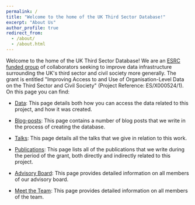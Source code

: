 ```yaml
---
permalink: /
title: "Welcome to the home of the UK Third Sector Database!"
excerpt: "About Us"
author_profile: true
redirect_from:
  - /about/
  - /about.html
---
```


Welcome to the home of the UK Third Sector Database! We are an [ESRC funded group](https://gtr.ukri.org/projects?ref=ES%2FX000524%2F1) of collaborators seeking to improve data infrastructure surrounding the UK's third sector and civil society more generally. The grant is entitled "Improving Access to and Use of Organisation-Level Data on the Third Sector and Civil Society" (Project Reference: ES/X000524/1). On this page you can find:

* [Data](https://uk-third-sector-database.github.io/data): This page details both how you can access the data related to this project, and how it was created.

* [Blog-posts](https://uk-third-sector-database.github.io/year-archive): This page contains a number of blog posts that we write in the process of creating the database.

* [Talks](https://uk-third-sector-database.github.io/talks): This page details all the talks that we give in relation to this work.

* [Publications](https://uk-third-sector-database.github.io/publications): This page lists all of the publications that we write during the period of the grant, both directly and indirectly related to this project.

* [Advisory Board](http://localhost:4000/advisory-board/): This page provides detailed information on all members of our advisory board.

* [Meet the Team](https://uk-third-sector-database.github.io//meet-the-team/): This page provides detailed information on all members of the team.

